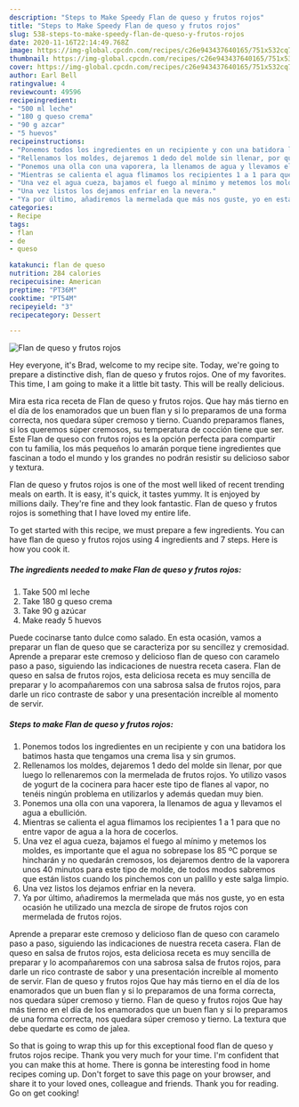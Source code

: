 ```yaml
---
description: "Steps to Make Speedy Flan de queso y frutos rojos"
title: "Steps to Make Speedy Flan de queso y frutos rojos"
slug: 538-steps-to-make-speedy-flan-de-queso-y-frutos-rojos
date: 2020-11-16T22:14:49.768Z
image: https://img-global.cpcdn.com/recipes/c26e943437640165/751x532cq70/flan-de-queso-y-frutos-rojos-foto-principal.jpg
thumbnail: https://img-global.cpcdn.com/recipes/c26e943437640165/751x532cq70/flan-de-queso-y-frutos-rojos-foto-principal.jpg
cover: https://img-global.cpcdn.com/recipes/c26e943437640165/751x532cq70/flan-de-queso-y-frutos-rojos-foto-principal.jpg
author: Earl Bell
ratingvalue: 4
reviewcount: 49596
recipeingredient:
- "500 ml leche"
- "180 g queso crema"
- "90 g azcar"
- "5 huevos"
recipeinstructions:
- "Ponemos todos los ingredientes en un recipiente y con una batidora los batimos hasta que tengamos una crema lisa y sin grumos."
- "Rellenamos los moldes, dejaremos 1 dedo del molde sin llenar, por que luego lo rellenaremos con la mermelada de frutos rojos. Yo utilizo vasos de yogurt de la cocinera para hacer este tipo de flanes al vapor, no tenéis ningún problema en utilizarlos y además quedan muy bien."
- "Ponemos una olla con una vaporera, la llenamos de agua y llevamos el agua a ebullición."
- "Mientras se calienta el agua flimamos los recipientes 1 a 1 para que no entre vapor de agua a la hora de cocerlos."
- "Una vez el agua cueza, bajamos el fuego al mínimo y metemos los moldes, es importante que el agua no sobrepase los 85 ºC porque se hincharán y no quedarán cremosos, los dejaremos dentro de la vaporera unos 40 minutos para este tipo de molde, de todos modos sabremos que están listos cuando los pinchemos con un palillo y este salga limpio."
- "Una vez listos los dejamos enfriar en la nevera."
- "Ya por último, añadiremos la mermelada que más nos guste, yo en esta ocasión he utilizado una mezcla de sirope de frutos rojos con mermelada de frutos rojos."
categories:
- Recipe
tags:
- flan
- de
- queso

katakunci: flan de queso 
nutrition: 284 calories
recipecuisine: American
preptime: "PT36M"
cooktime: "PT54M"
recipeyield: "3"
recipecategory: Dessert

---
```



![Flan de queso y frutos rojos](https://img-global.cpcdn.com/recipes/c26e943437640165/751x532cq70/flan-de-queso-y-frutos-rojos-foto-principal.jpg)

Hey everyone, it's Brad, welcome to my recipe site. Today, we're going to prepare a distinctive dish, flan de queso y frutos rojos. One of my favorites. This time, I am going to make it a little bit tasty. This will be really delicious.

Mira esta rica receta de Flan de queso y frutos rojos. Que hay más tierno en el día de los enamorados que un buen flan y si lo preparamos de una forma correcta, nos quedara súper cremoso y tierno. Cuando preparamos flanes, si los queremos súper cremosos, su temperatura de cocción tiene que ser. Este Flan de queso con frutos rojos es la opción perfecta para compartir con tu familia, los más pequeños lo amarán porque tiene ingredientes que fascinan a todo el mundo y los grandes no podrán resistir su delicioso sabor y textura.

Flan de queso y frutos rojos is one of the most well liked of recent trending meals on earth. It is easy, it's quick, it tastes yummy. It is enjoyed by millions daily. They're fine and they look fantastic. Flan de queso y frutos rojos is something that I have loved my entire life.


To get started with this recipe, we must prepare a few ingredients. You can have flan de queso y frutos rojos using 4 ingredients and 7 steps. Here is how you cook it.

<!--inarticleads1-->

##### The ingredients needed to make Flan de queso y frutos rojos:

1. Take 500 ml leche
1. Take 180 g queso crema
1. Take 90 g azúcar
1. Make ready 5 huevos


Puede cocinarse tanto dulce como salado. En esta ocasión, vamos a preparar un flan de queso que se caracteriza por su sencillez y cremosidad. Aprende a preparar este cremoso y delicioso flan de queso con caramelo paso a paso, siguiendo las indicaciones de nuestra receta casera. Flan de queso en salsa de frutos rojos, esta deliciosa receta es muy sencilla de preparar y lo acompañaremos con una sabrosa salsa de frutos rojos, para darle un rico contraste de sabor y una presentación increíble al momento de servir. 

<!--inarticleads2-->

##### Steps to make Flan de queso y frutos rojos:

1. Ponemos todos los ingredientes en un recipiente y con una batidora los batimos hasta que tengamos una crema lisa y sin grumos.
1. Rellenamos los moldes, dejaremos 1 dedo del molde sin llenar, por que luego lo rellenaremos con la mermelada de frutos rojos. Yo utilizo vasos de yogurt de la cocinera para hacer este tipo de flanes al vapor, no tenéis ningún problema en utilizarlos y además quedan muy bien.
1. Ponemos una olla con una vaporera, la llenamos de agua y llevamos el agua a ebullición.
1. Mientras se calienta el agua flimamos los recipientes 1 a 1 para que no entre vapor de agua a la hora de cocerlos.
1. Una vez el agua cueza, bajamos el fuego al mínimo y metemos los moldes, es importante que el agua no sobrepase los 85 ºC porque se hincharán y no quedarán cremosos, los dejaremos dentro de la vaporera unos 40 minutos para este tipo de molde, de todos modos sabremos que están listos cuando los pinchemos con un palillo y este salga limpio.
1. Una vez listos los dejamos enfriar en la nevera.
1. Ya por último, añadiremos la mermelada que más nos guste, yo en esta ocasión he utilizado una mezcla de sirope de frutos rojos con mermelada de frutos rojos.


Aprende a preparar este cremoso y delicioso flan de queso con caramelo paso a paso, siguiendo las indicaciones de nuestra receta casera. Flan de queso en salsa de frutos rojos, esta deliciosa receta es muy sencilla de preparar y lo acompañaremos con una sabrosa salsa de frutos rojos, para darle un rico contraste de sabor y una presentación increíble al momento de servir. Flan de queso y frutos rojos Que hay más tierno en el día de los enamorados que un buen flan y si lo preparamos de una forma correcta, nos quedara súper cremoso y tierno. Flan de queso y frutos rojos Que hay más tierno en el día de los enamorados que un buen flan y si lo preparamos de una forma correcta, nos quedara súper cremoso y tierno. La textura que debe quedarte es como de jalea. 

So that is going to wrap this up for this exceptional food flan de queso y frutos rojos recipe. Thank you very much for your time. I'm confident that you can make this at home. There is gonna be interesting food in home recipes coming up. Don't forget to save this page on your browser, and share it to your loved ones, colleague and friends. Thank you for reading. Go on get cooking!

